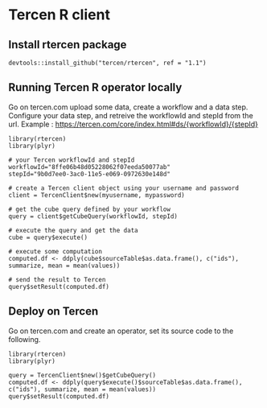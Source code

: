 # Tercen R client

## Install rtercen package

```
devtools::install_github("tercen/rtercen", ref = "1.1")
```

## Running Tercen R operator locally

Go on tercen.com upload some data, create a workflow and a data step.
Configure your data step, and retreive the workflowId and stepId from the url.
Example : https://tercen.com/core/index.html#ds/{workflowId}/{stepId}

```
library(rtercen)
library(plyr)

# your Tercen workflowId and stepId
workflowId="8ffe06b48d05228062f07eeda50077ab"
stepId="9b0d7ee0-3ac0-11e5-e069-0972630e148d"

# create a Tercen client object using your username and password
client = TercenClient$new(myusername, mypassword)

# get the cube query defined by your workflow
query = client$getCubeQuery(workflowId, stepId)

# execute the query and get the data
cube = query$execute()

# execute some computation
computed.df <- ddply(cube$sourceTable$as.data.frame(), c("ids"), summarize, mean = mean(values))

# send the result to Tercen
query$setResult(computed.df)

```

## Deploy on Tercen

Go on tercen.com and create an operator, set its source code to the following.

```
library(rtercen)
library(plyr)
  
query = TercenClient$new()$getCubeQuery()
computed.df <- ddply(query$execute()$sourceTable$as.data.frame(), c("ids"), summarize, mean = mean(values))
query$setResult(computed.df)

```
